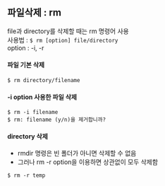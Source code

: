 ## 파일삭제 : rm
file과 directory를 삭제할 때는 rm 명령어 사용  
사용법 : ```$ rm [option] file/directory```  
option : -i, -r

#### 파일 기본 삭제

```
$ rm directory/filename
```

#### -i option 사용한 파일 삭제

```
$ rm -i filename
$ rm: filename (y/n)을 제거합니까?
```

#### directory 삭제
- rmdir 명령은 빈 폴더가 아니면 삭제할 수 없음
- 그러나 rm -r option을 이용하면 상관없이 모두 삭제함

```
$ rm -r temp
```

